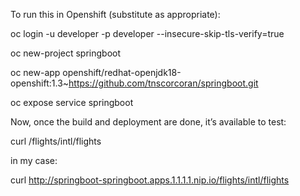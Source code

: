 To run this in Openshift (substitute as appropriate):

oc login -u developer -p developer --insecure-skip-tls-verify=true 

oc new-project springboot

oc new-app openshift/redhat-openjdk18-openshift:1.3~https://github.com/tnscorcoran/springboot.git

oc expose service springboot

Now, once the build and deployment are done, it’s available to test:

curl <route>/flights/intl/flights

in my case:

curl http://springboot-springboot.apps.1.1.1.1.nip.io/flights/intl/flights
